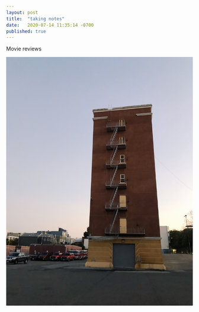 ```yaml
---
layout: post
title:  "taking notes"
date:   2020-07-14 11:35:14 -0700
published: true
---
```

Movie reviews


![ItIsWhatItIs](/assets/images/ItIsWhatItIs.JPG)
